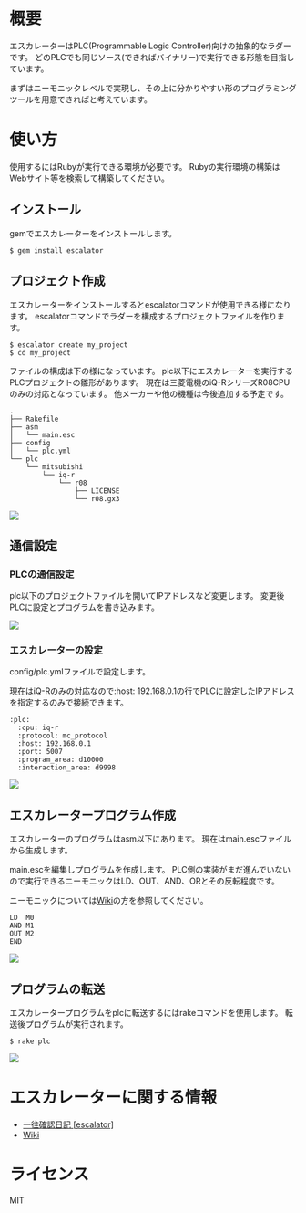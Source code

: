 # 概要

エスカレーターはPLC(Programmable Logic Controller)向けの抽象的なラダーです。
どのPLCでも同じソース(できればバイナリー)で実行できる形態を目指しています。

まずはニーモニックレベルで実現し、その上に分かりやすい形のプログラミングツールを用意できればと考えています。

# 使い方

使用するにはRubyが実行できる環境が必要です。
Rubyの実行環境の構築はWebサイト等を検索して構築してください。

## インストール

gemでエスカレーターをインストールします。

```
$ gem install escalator
```

## プロジェクト作成

エスカレーターをインストールするとescalatorコマンドが使用できる様になります。
escalatorコマンドでラダーを構成するプロジェクトファイルを作ります。

```
$ escalator create my_project
$ cd my_project
```

ファイルの構成は下の様になっています。
plc以下にエスカレーターを実行するPLCプロジェクトの雛形があります。
現在は三菱電機のiQ-RシリーズR08CPUのみの対応となっています。
他メーカーや他の機種は今後追加する予定です。


```
.
├── Rakefile
├── asm
│   └── main.esc
├── config
│   └── plc.yml
└── plc
    └── mitsubishi
        └── iq-r
            └── r08
                ├── LICENSE
                └── r08.gx3
```

[![](http://img.youtube.com/vi/aFEtOIgKLvQ/0.jpg)](https://www.youtube.com/embed/aFEtOIgKLvQ)

## 通信設定

### PLCの通信設定

plc以下のプロジェクトファイルを開いてIPアドレスなど変更します。
変更後PLCに設定とプログラムを書き込みます。

[![](http://img.youtube.com/vi/fGdyIo9AmuE/0.jpg)](https://www.youtube.com/embed/fGdyIo9AmuE)

### エスカレーターの設定

config/plc.ymlファイルで設定します。

現在はiQ-Rのみの対応なので:host: 192.168.0.1の行でPLCに設定したIPアドレスを指定するのみで接続できます。

```
:plc:
  :cpu: iq-r
  :protocol: mc_protocol
  :host: 192.168.0.1
  :port: 5007
  :program_area: d10000
  :interaction_area: d9998
```

[![](http://img.youtube.com/vi/m0JaOBFIHqw/0.jpg)](https://www.youtube.com/embed/m0JaOBFIHqw)

## エスカレータープログラム作成

エスカレーターのプログラムはasm以下にあります。
現在はmain.escファイルから生成します。

main.escを編集しプログラムを作成します。
PLC側の実装がまだ進んでいないので実行できるニーモニックはLD、OUT、AND、ORとその反転程度です。

ニーモニックについては[Wiki](https://github.com/ito-soft-design/escalator/wiki/mnemonic)の方を参照してください。

```
LD  M0
AND M1
OUT M2
END
```

[![](http://img.youtube.com/vi/OjaSqrkWv8Q/0.jpg)](https://www.youtube.com/embed/OjaSqrkWv8Q)

## プログラムの転送

エスカレータープログラムをplcに転送するにはrakeコマンドを使用します。
転送後プログラムが実行されます。

```
$ rake plc
```

[![](http://img.youtube.com/vi/qGbicGLB7Gs/0.jpg)](https://www.youtube.com/embed/qGbicGLB7Gs)

# エスカレーターに関する情報

- [一往確認日記 [escalator]](http://diary.itosoft.com/?category=escalator)
- [Wiki](https://github.com/ito-soft-design/escalator/wiki/)

# ライセンス

MIT
